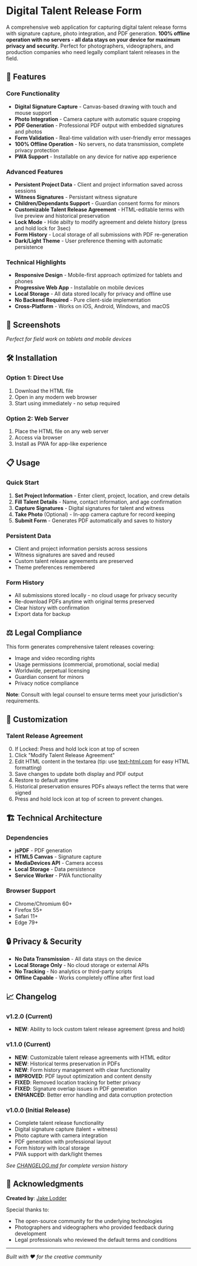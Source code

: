 # Digital Talent Release Form

A comprehensive web application for capturing digital talent release forms with signature capture, photo integration, and PDF generation. **100% offline operation with no servers - all data stays on your device for maximum privacy and security.** Perfect for photographers, videographers, and production companies who need legally compliant talent releases in the field.

## 🚀 Features

### Core Functionality
- **Digital Signature Capture** - Canvas-based drawing with touch and mouse support
- **Photo Integration** - Camera capture with automatic square cropping
- **PDF Generation** - Professional PDF output with embedded signatures and photos
- **Form Validation** - Real-time validation with user-friendly error messages
- **100% Offline Operation** - No servers, no data transmission, complete privacy protection
- **PWA Support** - Installable on any device for native app experience

### Advanced Features
- **Persistent Project Data** - Client and project information saved across sessions
- **Witness Signatures** - Persistant witness signature
- **Children/Dependants Support** - Guardian consent forms for minors
- **Customizable Talent Release Agreement** - HTML-editable terms with live preview and historical preservation
- **Lock Mode** - Hide abilty to modify agreement and delete history (press and hold lock for 3sec)
- **Form History** - Local storage of all submissions with PDF re-generation
- **Dark/Light Theme** - User preference theming with automatic persistence

### Technical Highlights
- **Responsive Design** - Mobile-first approach optimized for tablets and phones
- **Progressive Web App** - Installable on mobile devices
- **Local Storage** - All data stored locally for privacy and offline use
- **No Backend Required** - Pure client-side implementation
- **Cross-Platform** - Works on iOS, Android, Windows, and macOS

## 📱 Screenshots

*Perfect for field work on tablets and mobile devices*

## 🛠️ Installation

### Option 1: Direct Use
1. Download the HTML file
2. Open in any modern web browser
3. Start using immediately - no setup required

### Option 2: Web Server
1. Place the HTML file on any web server
2. Access via browser
3. Install as PWA for app-like experience


## 📋 Usage

### Quick Start
1. **Set Project Information** - Enter client, project, location, and crew details
2. **Fill Talent Details** - Name, contact information, and age confirmation
3. **Capture Signatures** - Digital signatures for talent and witness
4. **Take Photo** (Optional) - In-app camera capture for record keeping
5. **Submit Form** - Generates PDF automatically and saves to history

### Persistent Data
- Client and project information persists across sessions
- Witness signatures are saved and reused
- Custom talent release agreements are preserved
- Theme preferences remembered

### Form History
- All submissions stored locally - no cloud usage for privacy security
- Re-download PDFs anytime with original terms preserved
- Clear history with confirmation
- Export data for backup

## ⚖️ Legal Compliance

This form generates comprehensive talent releases covering:
- Image and video recording rights
- Usage permissions (commercial, promotional, social media)
- Worldwide, perpetual licensing
- Guardian consent for minors
- Privacy notice compliance

**Note**: Consult with legal counsel to ensure terms meet your jurisdiction's requirements.

## 🔧 Customization

### Talent Release Agreement
0. If Locked: Press and hold lock icon at top of screen
1. Click "Modify Talent Release Agreement"
3. Edit HTML content in the textarea (tip: use [text-html.com](https://text-html.com/) for easy HTML formatting)
4. Save changes to update both display and PDF output
5. Restore to default anytime
6. Historical preservation ensures PDFs always reflect the terms that were signed
7. Press and hold lock icon at top of screen to prevent changes.

## 🏗️ Technical Architecture

### Dependencies
- **jsPDF** - PDF generation
- **HTML5 Canvas** - Signature capture
- **MediaDevices API** - Camera access
- **Local Storage** - Data persistence
- **Service Worker** - PWA functionality

### Browser Support
- Chrome/Chromium 60+
- Firefox 55+
- Safari 11+
- Edge 79+

## 🔒 Privacy & Security

- **No Data Transmission** - All data stays on the device
- **Local Storage Only** - No cloud storage or external APIs
- **No Tracking** - No analytics or third-party scripts
- **Offline Capable** - Works completely offline after first load

## 📈 Changelog

### v1.2.0 (Current)
- **NEW**: Ability to lock custom talent release agreement (press and hold)

### v1.1.0 (Current)
- **NEW**: Customizable talent release agreements with HTML editor
- **NEW**: Historical terms preservation in PDFs
- **NEW**: Form history management with clear functionality
- **IMPROVED**: PDF layout optimization and content density
- **FIXED**: Removed location tracking for better privacy
- **FIXED**: Signature overlap issues in PDF generation
- **ENHANCED**: Better error handling and data corruption protection

### v1.0.0 (Initial Release)
- Complete talent release functionality
- Digital signature capture (talent + witness)
- Photo capture with camera integration
- PDF generation with professional layout
- Form history with local storage
- PWA support with dark/light themes

*See [CHANGELOG.md](CHANGELOG.md) for complete version history*

## 🙏 Acknowledgments

**Created by**: [Jake Lodder](https://jakelodder.com.au)

Special thanks to:
- The open-source community for the underlying technologies
- Photographers and videographers who provided feedback during development
- Legal professionals who reviewed the default terms and conditions

---

*Built with ❤️ for the creative community*
